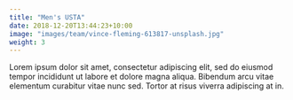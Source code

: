 ```yaml
---
title: "Men's USTA"
date: 2018-12-20T13:44:23+10:00
image: "images/team/vince-fleming-613817-unsplash.jpg"
weight: 3
---
```


Lorem ipsum dolor sit amet, consectetur adipiscing elit, sed do eiusmod tempor incididunt ut labore et dolore magna aliqua. Bibendum arcu vitae elementum curabitur vitae nunc sed. Tortor at risus viverra adipiscing at in.
